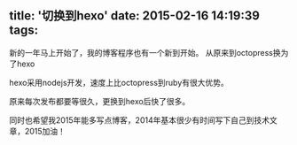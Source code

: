 title: '切换到hexo'
date: 2015-02-16 14:19:39
tags:
---
新的一年马上开始了，我的博客程序也有一个新到开始。
从原来到octopress换为了hexo

hexo采用nodejs开发，速度上比octopress到ruby有很大优势。

原来每次发布都要等很久，更换到hexo后快了很多。

同时也希望我2015年能多写点博客，2014年基本很少有时间写下自己到技术文章，2015加油！
